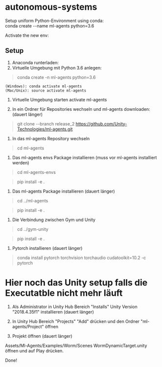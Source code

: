 # autonomous-systems

Setup uniform Python-Environment using conda:  
conda create --name ml-agents python=3.6

Activate the new env:


## Setup
1. Anaconda runterladen:
1. Virtuelle Umgebung mit Python 3.6 anlegen:

> conda create -n ml-agents python=3.6

    (Windows): conda activate ml-agents  
    (Mac/Unix): source activate ml-agents

1. Virtuelle Umgebung starten
activate ml-agents

1. In ein Ordner für Repositories wechseln und ml-agents downloaden: (dauert länger)

> git clone --branch release_2 https://github.com/Unity-Technologies/ml-agents.git

1. In das ml-agents Repository wechseln
> cd ml-agents

1. Das ml-agents envs Package installieren (muss vor ml-agents installiert werden)

>cd ml-agents-envs

>pip install -e .

1. Das ml-agents Package installieren (dauert länger)

> cd ../ml-agents

> pip install -e .

1. Die Verbindung zwischen Gym und Unity 

> cd ../gym-unity

> pip install -e .

1. Pytorch installieren (dauert länger)

> conda install pytorch torchvision torchaudio cudatoolkit=10.2 -c pytorch

# Hier noch das Unity setup falls die Executatble nicht mehr läuft 

1. Als Administrator in Unity Hub Bereich "Installs"  Unity Version "2018.4.35f1" installieren (dauert länger)

1. In Unity Hub Bereich "Projects" "Add" drücken und den Ordner "ml-agents/Project" öffnen

1. Projekt öffnen (dauert länger)

Assets/Ml-Agents/Examples/Worm/Scenes WormDynamicTarget.unity öffnen und auf Play drücken.

Done!

